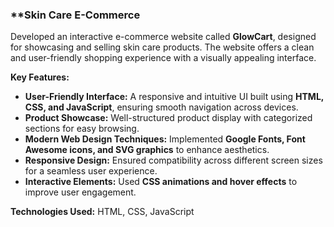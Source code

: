 ### **Skin Care E-Commerce  

Developed an interactive e-commerce website called **GlowCart**, designed for showcasing and selling skin care products. The website offers a clean and user-friendly shopping experience with a visually appealing interface.  

**Key Features:**  
- **User-Friendly Interface:** A responsive and intuitive UI built using **HTML, CSS, and JavaScript**, ensuring smooth navigation across devices.  
- **Product Showcase:** Well-structured product display with categorized sections for easy browsing.  
- **Modern Web Design Techniques:** Implemented **Google Fonts, Font Awesome icons, and SVG graphics** to enhance aesthetics.  
- **Responsive Design:** Ensured compatibility across different screen sizes for a seamless user experience.  
- **Interactive Elements:** Used **CSS animations and hover effects** to improve user engagement.  

**Technologies Used:** HTML, CSS, JavaScript  
 

